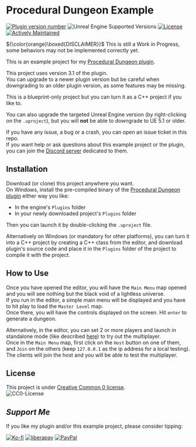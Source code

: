 # Procedural Dungeon Example

[![Plugin version number](https://img.shields.io/badge/Plugin_Version-3.1-blue)][1]
![Unreal Engine Supported Versions](https://img.shields.io/badge/Unreal_Engine-5.2_|_5.3-9455CE?logo=unrealengine)
[![License](https://img.shields.io/github/license/BenPyton/DungeonExample?label=License&color=blue)](LICENSE)
[![Actively Maintained](https://img.shields.io/badge/Maintenance%20Level-Actively%20Maintained-green.svg)](https://gist.github.com/cheerfulstoic/d107229326a01ff0f333a1d3476e068d)

${\color{orange}\boxed{DISCLAIMER}}$ This is still a Work in Progress, some behaviors may not be implemented correctly yet.

This is an example project for my [Procedural Dungeon plugin][1].

This project uses version 3.1 of the plugin.\
You can upgrade to a newer plugin version but be careful when downgrading to an older plugin version, as some features may be missing.

This is a blueprint-only project but you can turn it as a C++ project if you like to.

You can also upgrade the targeted Unreal Engine version (by right-clicking on the `.uproject`), but you will **not** be able to downgrade to UE 5.1 or older.

If you have any issue, a bug or a crash, you can open an issue ticket in this repo.\
If you want help or ask questions about this example project or the plugin, you can join the [Discord server](https://discord.gg/YE2dPda2CC) dedicated to them.

## Installation

Download (or clone) this project anywhere you want.\
On Windows, install the pre-compiled binary of the [Procedural Dungeon plugin][1] either way you like:
- In the engine's `Plugins` folder
- In your newly downloaded project's `Plugins` folder

Then you can launch it by double-clicking the `.uproject` file.

Alternatively on Windows (or mandatory for other platforms), you can turn it into a C++ project by creating a C++ class from the editor, and download plugin's source code and place it in the `Plugins` folder of the project to compile it with the project.

## How to Use

Once you have opened the editor, you will have the `Main Menu` map opened and you will see nothing but the black void of a lightless universe.\
If you run in the editor, a simple main menu will be displayed and you have to hit play to load the `Master Level` map.\
Once there, you will have the controls displayed on the screen. Hit `enter` to generate a dungeon.

Alternatively, in the editor, you can set 2 or more players and launch in standalone mode (like described [here](https://github.com/BenPyton/ProceduralDungeon/wiki/Multiplayer#multiplayer-in-editor)) to try out the multiplayer.\
Once in the `Main Menu` map, first click on the `Host` button on one of them, and `Join` on the others (keep `127.0.0.1` as the ip address for a local testing).\
The clients will join the host and you will be able to test the multiplayer.

## License

This project is under [Creative Common 0 license](LICENSE).  
![CC0-License](https://licensebuttons.net/p/zero/1.0/88x31.png)

## *Support Me*

If you like my plugin and/or this example project, please consider tipping:

[![Ko-fi](https://img.shields.io/badge/Ko--fi-ff5f5f?style=for-the-badge)](https://ko-fi.com/M4M3NW2JV)
[![liberapay](https://img.shields.io/badge/liberapay-f6c915?style=for-the-badge)](https://liberapay.com/BenPyton/donate)
[![PayPal](https://img.shields.io/badge/PayPal-142c8e?style=for-the-badge)](https://www.paypal.com/donate/?hosted_button_id=9VWP66JU5DZXN)


[1]: https://github.com/BenPyton/ProceduralDungeon
